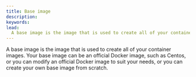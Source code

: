 ```yaml
---
title: Base image
description:
keywords:
lead:
  A base image is the image that is used to create all of your container images.
---
```


A base image is the image that is used to create all of your container images.
Your base image can be an official Docker image, such as Centos, or you can
modify an official Docker image to suit your needs, or you can create your own
base image from scratch.
